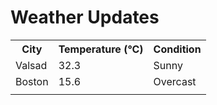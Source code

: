 # Weather Updates

<!-- WEATHER-UPDATE-START -->
<table><tr><th>City</th><th>Temperature (°C)</th><th>Condition</th></tr><tr><td>Valsad</td><td>32.3</td><td>Sunny</td></tr><tr><td>Boston</td><td>15.6</td><td>Overcast</td></tr><tr><td></td><td></td><td></td></tr></table>
<!-- WEATHER-UPDATE-END -->
